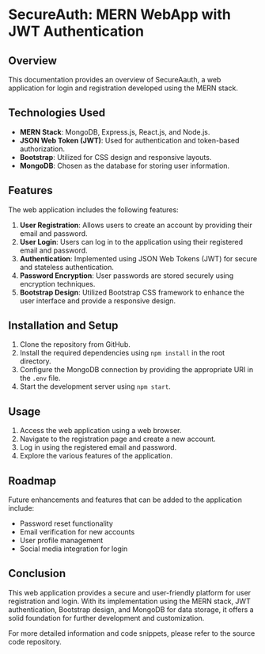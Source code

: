 # SecureAuth: MERN WebApp with JWT Authentication

## Overview
This documentation provides an overview of SecureAauth, a web application for login and registration developed using the MERN stack.

## Technologies Used
- **MERN Stack**: MongoDB, Express.js, React.js, and Node.js.
- **JSON Web Token (JWT)**: Used for authentication and token-based authorization.
- **Bootstrap**: Utilized for CSS design and responsive layouts.
- **MongoDB**: Chosen as the database for storing user information.

## Features
The web application includes the following features:
1. **User Registration**: Allows users to create an account by providing their email and password.
2. **User Login**: Users can log in to the application using their registered email and password.
3. **Authentication**: Implemented using JSON Web Tokens (JWT) for secure and stateless authentication.
4. **Password Encryption**: User passwords are stored securely using encryption techniques.
5. **Bootstrap Design**: Utilized Bootstrap CSS framework to enhance the user interface and provide a responsive design.

## Installation and Setup
1. Clone the repository from GitHub.
2. Install the required dependencies using `npm install` in the root directory.
3. Configure the MongoDB connection by providing the appropriate URI in the `.env` file.
4. Start the development server using `npm start`.

## Usage
1. Access the web application using a web browser.
2. Navigate to the registration page and create a new account.
3. Log in using the registered email and password.
4. Explore the various features of the application.

## Roadmap
Future enhancements and features that can be added to the application include:
- Password reset functionality
- Email verification for new accounts
- User profile management
- Social media integration for login

## Conclusion
This web application provides a secure and user-friendly platform for user registration and login. With its implementation using the MERN stack, JWT authentication, Bootstrap design, and MongoDB for data storage, it offers a solid foundation for further development and customization.

For more detailed information and code snippets, please refer to the source code repository.
